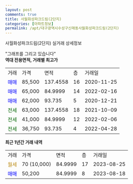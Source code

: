 ```yaml
---
layout: post
comments: true
title: 사월화성파크드림(2단지)
categories: [아파트정보]
permalink: /apt/대구광역시수성구신매동사월화성파크드림(2단지)
---
```


사월화성파크드림(2단지) 실거래 상세정보

<script type="text/javascript">
  google.charts.load('current', {'packages':['line', 'corechart']});
  google.charts.setOnLoadCallback(drawChart);

  function drawChart() {
    var data = new google.visualization.DataTable();
    data.addColumn('date', '거래일');
    data.addColumn('number', "매매");
    data.addColumn('number', "전세");
    data.addColumn('number', "전매");

    data.addRows([[new Date(Date.parse("2023-08-25")), null, null, null], [new Date(Date.parse("2023-08-18")), 50200, null, null]]);

    var options = {
      hAxis: {
        format: 'yyyy/MM/dd'
      },    
      lineWidth: 0,
      pointsVisible: true,    
      title: '최근 1년간 유형별 실거래가 분포',
      legend: { position: 'bottom' }
    };

    var formatter = new google.visualization.NumberFormat({pattern:'###,###'} );
    formatter.format(data, 1);
    formatter.format(data, 2);
    
    setTimeout(function() {
        var chart = new google.visualization.LineChart(document.getElementById('columnchart_material'));
        chart.draw(data, (options));
        document.getElementById('loading').style.display = 'none';
    }, 200);
  }
</script>


<div id="loading" style="z-index:20; display: block; margin-left: 0px">"그래프를 그리고 있습니다"</div>
<div id="columnchart_material" style="width: 95%; margin-left: 0px; display: block"></div>
<!-- contents start -->
<b>역대 전용면적, 거래별 최고가</b>
<table class="sortable">
    <tr>
      <td>거래</td>
      <td>가격</td>
      <td>면적</td>
      <td>층</td>
      <td>거래일</td>
    </tr>
        <tr>
          <td><a style="color: blue">매매</a></td>
          <td>85,500</td>
          <td>137.4558</td>
          <td>16</td>
          <td>2020-11-25</td>
        </tr>            <tr>
          <td><a style="color: blue">매매</a></td>
          <td>65,000</td>
          <td>84.9999</td>
          <td>14</td>
          <td>2022-02-16</td>
        </tr>            <tr>
          <td><a style="color: blue">매매</a></td>
          <td>62,000</td>
          <td>93.735</td>
          <td>5</td>
          <td>2020-12-21</td>
        </tr>        
        <tr>
              <td><a style="color: darkgreen">전세</a></td>
              <td>63,000</td>
              <td>137.4558</td>
              <td>18</td>
              <td>2021-10-09</td>
            </tr>            <tr>
              <td><a style="color: darkgreen">전세</a></td>
              <td>41,000</td>
              <td>84.9999</td>
              <td>12</td>
              <td>2022-02-06</td>
            </tr>            <tr>
              <td><a style="color: darkgreen">전세</a></td>
              <td>36,750</td>
              <td>93.735</td>
              <td>4</td>
              <td>2022-04-28</td>
            </tr>        
    
</table>

<b>최근 1년간 거래 내역</b>

<table class="sortable">
    <tr>
      <td>거래</td>
      <td>가격</td>
      <td>면적</td>
      <td>층</td>
      <td>거래일</td>
    </tr>
    <tr>
      <td><a style="color: darkgoldenrod">월세</a></td>
      <td>70 (10,000)</td>
      <td>84.9999</td>
      <td>17</td>
      <td>2023-08-25</td>
    </tr>          <tr>
      <td><a style="color: blue">매매</a></td>
      <td>50,200</td>
      <td>84.9999</td>
      <td>8</td>
      <td>2023-08-18</td>
    </tr>      </table>
<!-- contents end -->    

